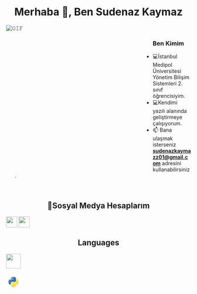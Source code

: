 <h1 align="center">Merhaba 👋, Ben Sudenaz Kaymaz </h1>
 <a target="_blank"><img align="left" height="400" width="400" alt="𝙶𝙸𝙵" src="https://github.com/JayantGoel001/JayantGoel001/blob/master/GIF/github.gif"></a>
<br/>

### Ben Kimim
- :computer:İstanbul Medipol Üniversitesi Yönetim Bilişim Sistemleri 2. sınıf öğrencisiyim.  
- :computer:Kendimi yazılı alanında geliştirmeye çalışıyorum. 
- 📫 Bana ulaşmak isterseniz **sudenazkaymazz01@gmail.com** adresini kullanabilirsiniz. 


<br>










 

</p>

<h2 align="center">🤝Sosyal Medya Hesaplarım</h2>
<p align="left">
<a href="https://www.linkedin.com/in/sudenazkaymaz/" target="blank"><img align="center" src="https://velanovascular.com/wp-content/uploads/2020/06/LinkedIn.png" height="30" width="30" /></a>
<a href="https://www.instagram.com/sudenzzkaymaz/" target="blank"><img align="center" src="https://upload.wikimedia.org/wikipedia/commons/thumb/e/e7/Instagram_logo_2016.svg/1200px-Instagram_logo_2016.svg.png"  height="30" width="30" /></a>

</a>
</p>

<h2 align="center">Languages</h2>

<p align="center">
  
<code><img height="40" width="40" src="https://cdn.icon-icons.com/icons2/2415/PNG/512/csharp_original_logo_icon_146578.png"></code>

<code><img height="40" width="40" src="https://raw.githubusercontent.com/github/explore/80688e429a7d4ef2fca1e82350fe8e3517d3494d/topics/python/python.png"></code>

</p>






   
